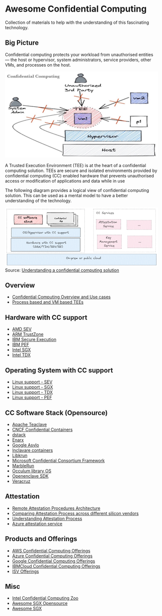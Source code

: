 # Awesome Confidential Computing

Collection of materials to help with the understanding of this fascinating technology.

## Big Picture

Confidential computing protects your workload from unauthorised entities — the host or hypervisor, system administrators, service providers, other VMs, and processes on the host.

![](./images/cc.png)

A Trusted Execution Environment (TEE) is at the heart of a confidential computing solution. TEEs are secure and isolated environments provided by confidential computing (CC) enabled hardware that prevents unauthorised access or modification of applications and data while in use

The following diagram provides a logical view of confidential computing solution. This can be used as a mental model to have a better understanding of the technology.

![](./images/cc-solution.png)
Source: [Understanding a confidential computing solution](https://bit.ly/cc-solution)

## Overview
* [Confidential Computing Overview and Use cases](https://confidentialcomputing.io/wp-content/uploads/sites/85/2021/03/confidentialcomputing_outreach_whitepaper-8-5x11-1.pdf)
* [Process based and VM based TEEs](https://next.redhat.com/2019/12/02/current-trusted-execution-environment-landscape/)

## Hardware with CC support

* [AMD SEV](https://developer.amd.com/sev/)
* [ARM TrustZone](https://www.arm.com/technologies/trustzone-for-cortex-a)
* [IBM Secure Execution](https://www.ibm.com/docs/en/linux-on-systems?topic=linux-components)
* [IBM PEF](https://developer.ibm.com/articles/l-support-protected-computing/)
* [Intel SGX](https://www.intel.in/content/www/in/en/architecture-and-technology/software-guard-extensions.html)
* [Intel TDX](https://www.intel.com/content/www/us/en/developer/articles/technical/intel-trust-domain-extensions.html)

## Operating System with CC support

* [Linux support - SEV](https://dri.freedesktop.org/docs/drm/virt/kvm/x86/amd-memory-encryption.html)
* [Linux support - SGX](https://dri.freedesktop.org/docs/drm/x86/sgx.html?highlight=sgx)
* [Linux support - TDX](https://dri.freedesktop.org/docs/drm/x86/tdx.html?highlight=tdx)
* [Linux support - PEF](https://dri.freedesktop.org/docs/drm/powerpc/ultravisor.html?highlight=ibm%20secure%20execution)


## CC Software Stack (Opensource)

* [Apache Teaclave](https://github.com/apache/incubator-teaclave)
* [CNCF Confidential Containers](https://github.com/confidential-containers)
* [dstack](https://github.com/Dstack-TEE/dstack)
* [Enarx](https://github.com/enarx/enarx)
* [Google Asylo](https://github.com/google/asylo)
* [Inclavare containers](https://github.com/inclavare-containers/inclavare-containers)
* [Libkrun](https://github.com/containers/libkrun#linux-sev-variant)
* [Microsoft Confidential Consortium Framework](https://github.com/microsoft/CCF)
* [MarbleRun](https://github.com/edgelesssys/marblerun)
* [Occulum library OS](https://github.com/occlum/occlum)
* [Openenclave SDK](https://github.com/openenclave/openenclave)
* [Veracruz](https://github.com/veracruz-project/veracruz)


## Attestation

* [Remote Attestation Procedures Architecture](https://ietf-rats-wg.github.io/architecture/draft-ietf-rats-architecture.html)
* [Comparing Attestation Process across different silicon vendors](https://systex22.github.io/papers/systex22-final79.pdf)
* [Understanding Attestation Process](https://pradiptabanerjee.medium.com/understanding-attestation-process-in-a-confidential-computing-solution-ef8f876f34eb)
* [Azure attestation service](https://docs.microsoft.com/en-us/azure/attestation/overview)

## Products and Offerings

* [AWS Confidential Computing Offerings](https://docs.aws.amazon.com/enclaves/latest/user/nitro-enclave.html)
* [Azure Confidential Computing Offerings](https://azure.microsoft.com/en-us/solutions/confidential-compute/#products)
* [Google Confidential Computing Offerings](https://cloud.google.com/confidential-computing)
* [IBMCloud Confidential Computing Offerings](https://www.ibm.com/cloud/confidential-computing)
* [ISV Offerings](https://www.ventureradar.com/keyword/Confidential%20Computing)

## Misc

* [Intel Confidential Computing Zoo](https://github.com/intel/confidential-computing-zoo)
* [Awesome SGX Opensource](https://github.com/Maxul/Awesome-SGX-Open-Source)
* [Awesome SGX](https://github.com/Liaojinghui/awesome-sgx)
